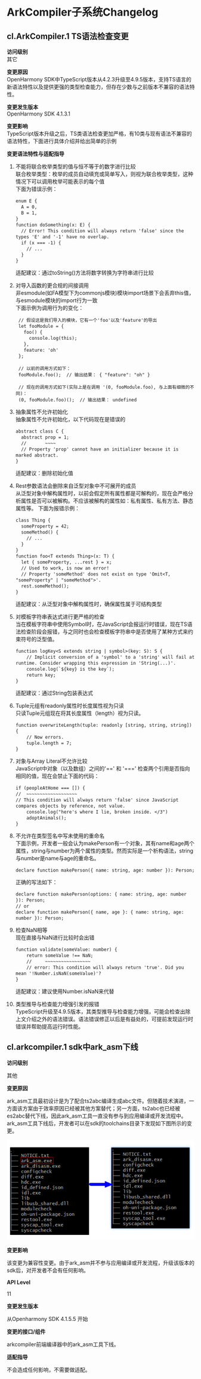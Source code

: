 # ArkCompiler子系统Changelog

## cl.ArkCompiler.1 TS语法检查变更

**访问级别**  
其它

**变更原因**  
OpenHarmony SDK中TypeScript版本从4.2.3升级至4.9.5版本，支持TS语言的新语法特性以及提供更强的类型检查能力，但存在少数与之前版本不兼容的语法特性。

**变更发生版本**  
OpenHarmony SDK 4.1.3.1

**变更影响**  
TypeScript版本升级之后，TS类语法检查更加严格，有10类与现有语法不兼容的语法特性，下面进行具体介绍并给出简单的示例

**变更语法特性与适配指导**

1. 不能将联合枚举类型的值与恒不等于的数字进行比较  
联合枚举类型：枚举的成员自动填充或简单写入，则视为联合枚举类型，这种情况下可以调用枚举可能表示的每个值  
下面为错误示例：

    ```
    enum E {
      A = 0,
      B = 1,
    }
    function doSomething(x: E) {
      // Error! This condition will always return 'false' since the types 'E' and '-1' have no overlap.
      if (x === -1) {
        // ...
      }
    }
    ```
    适配建议：通过toString()方法将数字转换为字符串进行比较

2. 对导入函数的更合规的间接调用  
   非esmodule(如FA模型下为commonjs模块)模块import场景下会丢弃this值，与esmodule模块的import行为一致  
   下面示例为调用行为的变化：
   ```
    // 假设这是我们导入的模块，它有一个'foo'以及'feature'的导出
    let fooModule = {
      foo() {
        console.log(this);
      },
      feature: 'oh'
    };

    // 以前的调用方式如下：
    fooModule.foo();  // 输出结果： { "feature": "oh" } 
  
    // 现在的调用方式如下(实际上是在调用 '(0, fooModule.foo), 与上面有细微的不同)：
    (0, fooModule.foo)();  // 输出结果： undefined
   ```
3. 抽象属性不允许初始化  
抽象属性不允许初始化，以下代码现在是错误的
    ```
    abstract class C {
      abstract prop = 1;
      //       ~~~~
      // Property 'prop' cannot have an initializer because it is marked abstract.
    }
    ```
    适配建议：删除初始化值
4. Rest参数语法会删除来自泛型对象中不可展开的成员  
从泛型对象中解构属性时，以前会假定所有属性都是可解构的，现在会严格分析属性是否可以被解构。不应该被解构的属性如：私有属性、私有方法、静态属性等。 下面为报错示例：
    ```
    class Thing {
      someProperty = 42;
      someMethod() {
        // ...
      }
    }
    function foo<T extends Thing>(x: T) {
      let { someProperty, ...rest } = x;
      // Used to work, is now an error!
      // Property 'someMethod' does not exist on type 'Omit<T, "someProperty" | "someMethod">'.
      rest.someMethod();
    }
    ```
    适配建议：从泛型对象中解构属性时，确保属性属于可结构类型
5. 对模板字符串表达式进行更严格的检查  
当在模板字符串中使用Symbol时，在JavaScript会报运行时错误，现在TS语法检查阶段会报错，与之同时也会检查模板字符串中是否使用了某种方式来约束符号的泛型值。  
    ```
    function logKey<S extends string | symbol>(key: S): S {
        // Implicit conversion of a 'symbol' to a 'string' will fail at runtime. Consider wrapping this expression in 'String(...)'.
        console.log(`${key} is the key`);
        return key;
    }
    ```
    适配建议：通过String包装表达式
6. Tuple元组有readonly属性时长度属性视为只读  
    只读Tuple元组现在将其长度属性（length）视为只读。
    ```
    function overwriteLength(tuple: readonly [string, string, string]) {
        // Now errors.
        tuple.length = 7;
    }
    ```
7. 对象与Array Literal不允许比较  
JavaScript中对象（以及数组）之间的'==' 和 '===' 检查两个引用是否指向相同的值，现在会禁止下面的代码：
    ```
    if (peopleAtHome === []) {
    //  ~~~~~~~~~~~~~~~~~~~
    // This condition will always return 'false' since JavaScript compares objects by reference, not value.
        console.log("here's where I lie, broken inside. </3")
        adoptAnimals();
    }
    ```
8. 不允许在类型签名中写未使用的重命名  
下面示例，开发者一般会认为makePerson有一个对象，其有name和age两个属性，string与number为两个属性的类型。然而实际是一个析构语法，string与number是name与age的重命名。
    ```
    declare function makePerson({ name: string, age: number }): Person;
    ```
    正确的写法如下：  
    ```
    declare function makePerson(options: { name: string, age: number }): Person;
    // or
    declare function makePerson({ name, age }: { name: string, age: number }): Person;
    ```    
9. 检查NaN相等  
现在直接与NaN进行比较时会出错
    ```
    function validate(someValue: number) {
        return someValue !== NaN;
        //     ~~~~~~~~~~~~~~~~~
        // error: This condition will always return 'true'. Did you mean '!Number.isNaN(someValue)'?
    }
    ```
    适配建议：建议使用Number.isNaN来代替
10. 类型推导与检查能力增强引发的报错  
TypeScript升级至4.9.5版本，其类型推导与检查能力增强，可能会检查出除上文介绍之外的语法错误。语法错误修正以后是有益处的，可提前发现运行时错误并帮助提高运行时性能。

## cl.arkcompiler.1 sdk中ark_asm下线

**访问级别**

其他

**变更原因**

ark_asm工具最初设计是为了配合ts2abc编译生成abc文件。但随着技术演进，一方面该方案由于效率原因已经被其他方案替代；另一方面，ts2abc也已经被es2abc替代下线，因此ark_asm工具一直没有参与到应用编译或开发流程中。ark_asm工具下线后，开发者可以在sdk的toolchains目录下发现如下图所示的变更。

![stack](figures/api11_sdk_toolchains_component_change.png)

**变更影响**

该变更为兼容性变更。由于ark_asm并不参与应用编译或开发流程，升级该版本的sdk后，对开发者不会有任何影响。

**API Level**

11

**变更发生版本**

从Openharmony SDK 4.1.5.5 开始

**变更的接口/组件**

arkcompiler前端编译器中的ark_asm工具下线。

**适配指导**

不会造成任何影响，不需要做适配。
